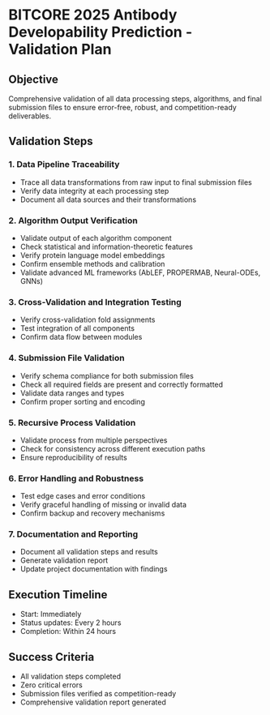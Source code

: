 # BITCORE 2025 Antibody Developability Prediction - Validation Plan

## Objective
Comprehensive validation of all data processing steps, algorithms, and final submission files to ensure error-free, robust, and competition-ready deliverables.

## Validation Steps

### 1. Data Pipeline Traceability
- Trace all data transformations from raw input to final submission files
- Verify data integrity at each processing step
- Document all data sources and their transformations

### 2. Algorithm Output Verification
- Validate output of each algorithm component
- Check statistical and information-theoretic features
- Verify protein language model embeddings
- Confirm ensemble methods and calibration
- Validate advanced ML frameworks (AbLEF, PROPERMAB, Neural-ODEs, GNNs)

### 3. Cross-Validation and Integration Testing
- Verify cross-validation fold assignments
- Test integration of all components
- Confirm data flow between modules

### 4. Submission File Validation
- Verify schema compliance for both submission files
- Check all required fields are present and correctly formatted
- Validate data ranges and types
- Confirm proper sorting and encoding

### 5. Recursive Process Validation
- Validate process from multiple perspectives
- Check for consistency across different execution paths
- Ensure reproducibility of results

### 6. Error Handling and Robustness
- Test edge cases and error conditions
- Verify graceful handling of missing or invalid data
- Confirm backup and recovery mechanisms

### 7. Documentation and Reporting
- Document all validation steps and results
- Generate validation report
- Update project documentation with findings

## Execution Timeline
- Start: Immediately
- Status updates: Every 2 hours
- Completion: Within 24 hours

## Success Criteria
- All validation steps completed
- Zero critical errors
- Submission files verified as competition-ready
- Comprehensive validation report generated
